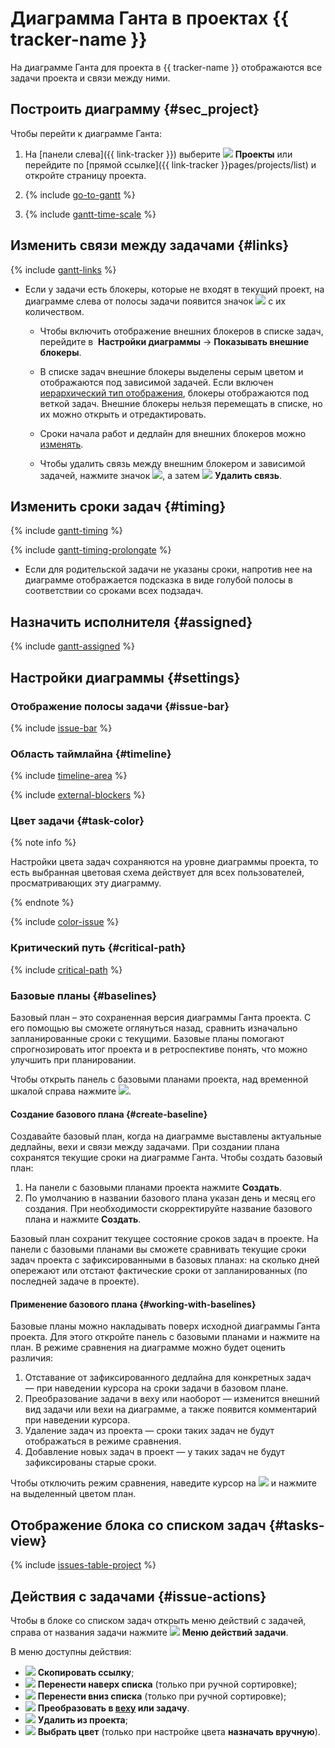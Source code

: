 # Диаграмма Ганта в проектах {{ tracker-name }}

На диаграмме Ганта для проекта в {{ tracker-name }} отображаются все задачи проекта и связи между ними.

## Построить диаграмму {#sec_project}

Чтобы перейти к диаграмме Ганта:

1. На [панели слева]({{ link-tracker }}) выберите ![](../../_assets/tracker/svg/project.svg)&nbsp;**Проекты** или перейдите по [прямой ссылке]({{ link-tracker }}pages/projects/list) и откройте страницу проекта.

1. {% include [go-to-gantt](../../_includes/tracker/go-to-gantt.md) %}

1. {% include [gantt-time-scale](../../_includes/tracker/gantt-time-scale.md) %}

## Изменить связи между задачами {#links}

{% include [gantt-links](../../_includes/tracker/gantt-links.md) %}

* Если у задачи есть блокеры, которые не входят в текущий проект, на диаграмме слева от полосы задачи появится значок ![](../../_assets/tracker/svg/blocker.svg) с их количеством. 

   * Чтобы включить отображение внешних блокеров в списке задач, перейдите в [](../../_assets/tracker/svg/gantt-settings-button.svg)&nbsp;**Настройки диаграммы** → **Показывать внешние блокеры**.

   * В списке задач внешние блокеры выделены серым цветом и отображаются под зависимой задачей. Если включен [иерархический тип отображения](#trees), блокеры отображаются под веткой задач. Внешние блокеры нельзя перемещать в списке, но их можно открыть и отредактировать.

   * Сроки начала работ и дедлайн для внешних блокеров можно [изменять](#timing).

   * Чтобы удалить связь между внешним блокером и зависимой задачей, нажмите значок ![](../../_assets/tracker/svg/blocker.svg), а затем ![](../../_assets/tracker/svg/del-link.svg) **Удалить связь**.

## Изменить сроки задач {#timing}

{% include [gantt-timing](../../_includes/tracker/gantt-timing.md) %}

{% include [gantt-timing-prolongate](../../_includes/tracker/gantt-timing-prolongate.md) %}

* Если для родительской задачи не указаны сроки, напротив нее на диаграмме отображается подсказка в виде голубой полосы в соответствии со сроками всех подзадач.

## Назначить исполнителя {#assigned}

{% include [gantt-assigned](../../_includes/tracker/gantt-assigned.md) %}

## Настройки диаграммы {#settings}

### Отображение полосы задачи {#issue-bar}

{% include [issue-bar](../../_includes/tracker/issue-bar.md) %}

### Область таймлайна {#timeline}

{% include [timeline-area](../../_includes/tracker/timeline-area.md) %}

{% include [external-blockers](../../_includes/tracker/external-blockers.md) %}

### Цвет задачи {#task-color}

{% note info %}

Настройки цвета задач сохраняются на уровне диаграммы проекта, то есть выбранная цветовая схема действует для всех пользователей, просматривающих эту диаграмму.

{% endnote %}

{% include [color-issue](../../_includes/tracker/color-issue.md) %}

### Критический путь {#critical-path}

{% include [critical-path](../../_includes/tracker/gantt-critical-path.md) %}

### Базовые планы {#baselines}

Базовый план – это сохраненная версия диаграммы Ганта проекта. С его помощью вы сможете оглянуться назад, сравнить изначально запланированные сроки с текущими. Базовые планы помогают спрогнозировать итог проекта и в ретроспективе  понять, что можно улучшить при планировании.

Чтобы открыть панель с базовыми планами проекта, над временной шкалой справа нажмите ![](../../_assets/console-icons/clock-arrow-rotate-left.svg).

#### Создание базового плана {#create-baseline}

Создавайте базовый план, когда на диаграмме выставлены актуальные дедлайны, вехи и связи между задачами. При создании плана сохранятся текущие сроки на диаграмме Ганта. Чтобы создать базовый план:

1. На панели с базовыми планами проекта нажмите **Создать**.
1. По умолчанию в названии базового плана указан день и месяц его создания. При необходимости скорректируйте название базового плана и нажмите **Создать**.

Базовый план сохранит текущее состояние сроков задач в проекте. На панели с базовыми планами вы сможете сравнивать текущие сроки задач проекта с зафиксированными в базовых планах: на сколько дней опережают или отстают фактические сроки от запланированных (по последней задаче в проекте).

#### Применение базового плана {#working-with-baselines}

Базовые планы можно накладывать поверх исходной диаграммы Ганта проекта. Для этого откройте панель с базовыми планами и нажмите на план. В режиме сравнения на диаграмме можно будет оценить различия:

1. Отставание от зафиксированного дедлайна для конкретных задач — при наведении курсора на сроки задачи в базовом плане.
1. Преобразование задачи в веху или наоборот — изменится внешний вид задачи или вехи на диаграмме, а также появится комментарий при наведении курсора.
1. Удаление задач из проекта — сроки таких задач не будут отображаться в режиме сравнения.
1. Добавление новых задач в проект — у таких задач не будут зафиксированы старые сроки.

Чтобы отключить режим сравнения, наведите курсор на ![](../../_assets/console-icons/clock-arrow-rotate-left.svg) и нажмите на выделенный цветом план. 

## Отображение блока со списком задач {#tasks-view}

{% include [issues-table-project](../../_includes/tracker/issues-table-project.md) %}

## Действия с задачами {#issue-actions}

Чтобы в блоке со списком задач открыть меню действий с задачей, справа от названия задачи нажмите ![](../../_assets/tracker/svg/actions.svg) **Меню действий задачи**.

В меню доступны действия:
* ![](../../_assets/tracker/text-edit/link.svg) **Скопировать ссылку**;
* ![](../../_assets/tracker/svg/move-up.svg) **Перенести наверх списка** (только при ручной сортировке);
* ![](../../_assets/tracker/svg/move-down.svg) **Перенести вниз списка** (только при ручной сортировке);
* ![](../../_assets/tracker/svg/convert.svg) **Преобразовать в [веху](../manager/milestones.md) или задачу**.
* ![](../../_assets/tracker/svg/icon-remove.svg) **Удалить из проекта**;
* ![](../../_assets/tracker/svg/gantt-palette.svg) **Выбрать цвет** (только при настройке цвета **назначать вручную**).

